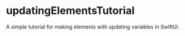 # updatingElementsTutorial
A simple tutorial for making elements with updating variables in SwiftUI.

